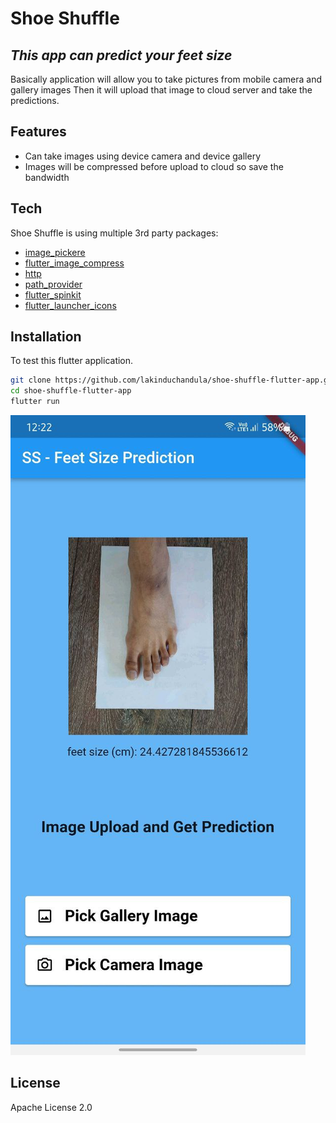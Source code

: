 # Shoe Shuffle
## _This app can predict your feet size_

Basically application will allow you to take pictures from mobile camera and gallery images
Then it will upload that image to cloud server and take the predictions.

## Features

- Can take images using device camera and device gallery
- Images will be compressed before upload to cloud so save the bandwidth

## Tech

Shoe Shuffle is using multiple 3rd party packages:

- [image_pickere](https://pub.dev/packages/image_picker)
- [flutter_image_compress](https://pub.dev/packages/flutter_image_compress)
- [http](https://pub.dev/packages/http)
- [path_provider](https://pub.dev/packages/path_provider)
- [flutter_spinkit](https://pub.dev/packages/flutter_spinkit)
- [flutter_launcher_icons](https://pub.dev/packages/flutter_launcher_icons)

## Installation

To test this flutter application. 

```sh
git clone https://github.com/lakinduchandula/shoe-shuffle-flutter-app.git
cd shoe-shuffle-flutter-app
flutter run
```

![Screenshot_shoe-shuflle](https://github.com/lakinduchandula/shoe-shuffle-flutter-app/blob/main/assets/images/shoe_shuffle_app_screenshot.jpg)

## License
Apache License 2.0 
